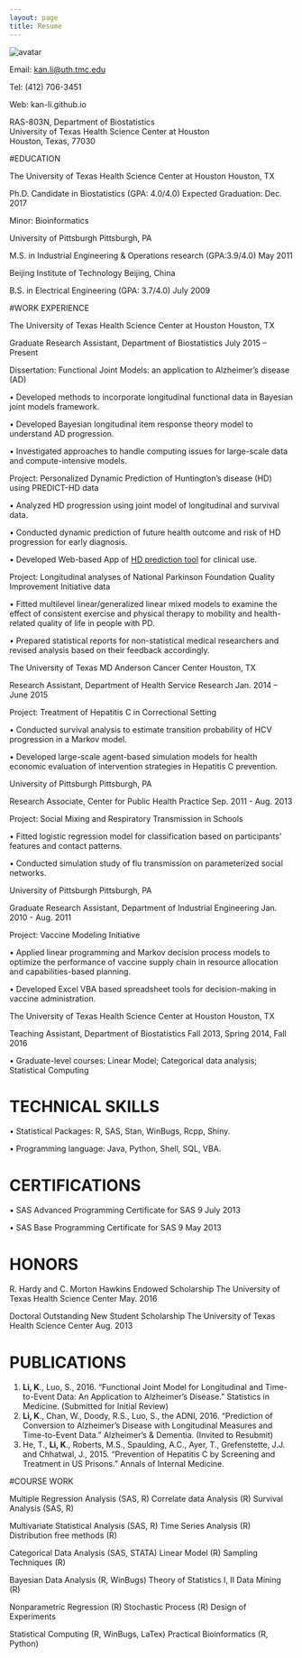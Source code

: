 ```yaml
---
layout: page
title: Resume
---
```


![avatar](http://i.imgur.com/1PM22bR.jpg)

Email: kan.li@uth.tmc.edu

Tel: (412) 706-3451 

Web: kan-li.github.io

RAS-803N, Department of Biostatistics				                
University of Texas Health Science Center at Houston		                
Houston, Texas, 77030 						                


#EDUCATION

The University of Texas Health Science Center at Houston Houston, TX

Ph.D. Candidate in Biostatistics    (GPA: 4.0/4.0)		    Expected Graduation: Dec. 2017

Minor: Bioinformatics 			      

University of Pittsburgh					                                  Pittsburgh, PA 
                                                                           
M.S. in Industrial Engineering & Operations research   (GPA:3.9/4.0)                                 May 2011 
  

Beijing Institute of Technology 						        Beijing, China        
        
B.S. in Electrical Engineering    (GPA: 3.7/4.0)     	    	                                          July 2009
			                                                               	       


#WORK EXPERIENCE

The University of Texas Health Science Center at Houston		     	           Houston, TX

Graduate Research Assistant, Department of Biostatistics			                July  2015 – Present

Dissertation: Functional Joint Models: an application to Alzheimer’s disease (AD)

•	Developed methods to incorporate longitudinal functional data in Bayesian joint models framework.

•	Developed Bayesian longitudinal item response theory model to understand AD progression.

•	Investigated approaches to handle computing issues for large-scale data and compute-intensive models.

Project: Personalized Dynamic Prediction of Huntington’s disease (HD) using PREDICT-HD data 

•	Analyzed HD progression using joint model of longitudinal and survival data.

•	Conducted dynamic prediction of future health outcome and risk of HD progression for early diagnosis.

•	Developed Web-based App of [HD prediction tool](https://kanli.shinyapps.io/HD_prediction/) for clinical use. 

Project: Longitudinal analyses of National Parkinson Foundation Quality Improvement Initiative data 

•	Fitted multilevel linear/generalized linear mixed models to examine the effect of consistent exercise and physical therapy to mobility and health-related quality of life in people with PD. 

•	Prepared statistical reports for non-statistical medical researchers and revised analysis based on their feedback accordingly.


The University of Texas MD Anderson Cancer Center		     	          Houston, TX

Research Assistant, Department of Health Service Research                          	           Jan. 2014 – June 2015

Project: Treatment of Hepatitis C in Correctional Setting
 
•	Conducted survival analysis to estimate transition probability of HCV progression in a Markov model.

•	Developed large-scale agent-based simulation models for health economic evaluation of intervention strategies in Hepatitis C prevention.

University of Pittsburgh		     	       				    Pittsburgh, PA

Research Associate, Center for Public Health Practice	                      	         Sep. 2011 - Aug. 2013

Project: Social Mixing and Respiratory Transmission in Schools

•	Fitted logistic regression model for classification based on participants’ features and contact patterns.

•	Conducted simulation study of flu transmission on parameterized social networks.

University of Pittsburgh		     	       				    Pittsburgh, PA

Graduate Research Assistant, Department of Industrial Engineering        	         Jan. 2010 - Aug. 2011

Project: Vaccine Modeling Initiative

•	Applied linear programming and Markov decision process models to optimize the performance of vaccine supply chain in resource allocation and capabilities-based planning.

•	Developed Excel VBA based spreadsheet tools for decision-making in vaccine administration.

The University of Texas Health Science Center at Houston		     	      Houston, TX

Teaching Assistant, Department of Biostatistics		                 Fall 2013, Spring 2014, Fall 2016 

•	Graduate-level courses: Linear Model; Categorical data analysis; Statistical Computing 


# TECHNICAL SKILLS

•	Statistical Packages: R, SAS, Stan, WinBugs, Rcpp, Shiny.

•	Programming language: Java, Python, Shell, SQL, VBA. 


# CERTIFICATIONS

•	SAS Advanced Programming Certificate for SAS 9			                             July 2013

•	SAS Base Programming Certificate for SAS 9                                            May 2013 

# HONORS

R. Hardy and C. Morton Hawkins Endowed Scholarship       The University of Texas Health Science Center  May. 2016

Doctoral Outstanding New Student Scholarship                      The University of Texas Health Science Center  Aug. 2013

# PUBLICATIONS
1.	**Li, K**., Luo, S., 2016. “Functional Joint Model for Longitudinal and Time-to-Event Data: An Application to Alzheimer’s Disease.” Statistics in Medicine. (Submitted for Initial Review)
2.	**Li, K**., Chan, W., Doody, R.S., Luo, S., the ADNI, 2016. “Prediction of Conversion to Alzheimer’s Disease with Longitudinal Measures and Time-to-Event Data.” Alzheimer’s & Dementia. (Invited to Resubmit)
3.	He, T., **Li, K**., Roberts, M.S., Spaulding, A.C., Ayer, T., Grefenstette, J.J. and Chhatwal, J., 2015.  “Prevention of Hepatitis C by Screening and Treatment in US Prisons.” Annals of Internal Medicine.


#COURSE WORK

Multiple Regression Analysis (SAS, R) 	Correlate data Analysis (R)	Survival Analysis (SAS, R)

Multivariate Statistical Analysis  (SAS, R) 	Time Series Analysis (R)	Distribution free methods (R)

Categorical Data Analysis (SAS, STATA) 	Linear Model (R)	Sampling Techniques (R) 

Bayesian Data Analysis (R, WinBugs)	Theory of Statistics I, II	Data Mining (R)

Nonparametric Regression (R) 	Stochastic Process (R)	Design of Experiments

Statistical Computing (R, WinBugs, LaTex) 	Practical Bioinformatics (R, Python)

